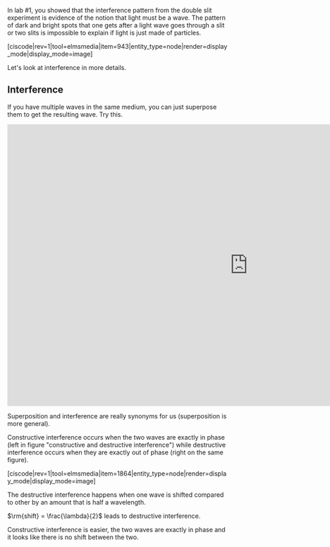 In lab #1, you showed that the interference pattern from the double slit experiment is evidence of the notion that light must be a wave. The pattern of dark and bright spots that one gets after a light wave goes through a slit or two slits is impossible to explain if light is just made of particles.

[ciscode|rev=1|tool=elmsmedia|item=943|entity_type=node|render=display_mode|display_mode=image]

Let's look at interference in more details.

## Interference

If you have multiple waves in the same medium, you can just superpose them to get the resulting wave. Try this.

<iframe src="https://h5p.org/h5p/embed/85372" width="1090" height="638" frameborder="0" allowfullscreen="allowfullscreen"></iframe><script src="https://h5p.org/sites/all/modules/h5p/library/js/h5p-resizer.js" charset="UTF-8"></script>

Superposition and interference are really synonyms for us (superposition is more general).

Constructive interference occurs when the two waves are exactly in phase (left in figure "constructive and destructive interference") while destructive interference occurs when they are exactly out of phase (right on the same figure).

[ciscode|rev=1|tool=elmsmedia|item=1864|entity_type=node|render=display_mode|display_mode=image]

The destructive interference happens when one wave is shifted compared to other by an amount that is half a wavelength.

$\rm{shift} = \frac{\lambda}{2}$ leads to destructive interference.

Constructive interference is easier, the two waves are exactly in phase and it looks like there is no shift between the two.